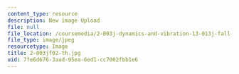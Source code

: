 ```yaml
---
content_type: resource
description: New image Upload
file: null
file_location: /coursemedia/2-003j-dynamics-and-vibration-13-013j-fall-2002/7fe6d6763aad95ea6ed1cc7002fbb1e6_2-003jf02-th.jpg
file_type: image/jpeg
resourcetype: Image
title: 2-003jf02-th.jpg
uid: 7fe6d676-3aad-95ea-6ed1-cc7002fbb1e6
---
```

